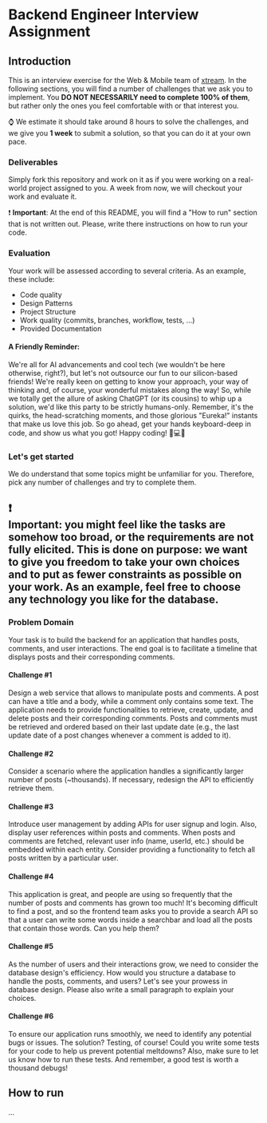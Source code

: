 
<!---
Hi! We're happy you opened this file, not everyone does!
To let us know you did, paste a capybara picture 
in the How to Run section 😊 
-->

# Backend Engineer Interview Assignment

## Introduction

This is an interview exercise for the Web & Mobile team of [xtream](https://www.linkedin.com/company/xtream-srl). In the
following sections, you will find a number of challenges that we ask you to implement. You **DO NOT NECESSARILY need to
complete 100% of them**, but rather only the ones you feel comfortable with or that interest you.

:watch: We estimate it should take around 8 hours to solve the challenges, and we give you **1 week** to submit a
solution, so that you can do it at your own pace.

### Deliverables

Simply fork this repository and work on it as if you were working on a real-world project assigned to you. A week from
now, we will checkout your work and evaluate it.

:heavy_exclamation_mark: **Important**: At the end of this README, you will find a "How to run" section that is not
written out. Please, write there instructions on how to run your code.    


### Evaluation

Your work will be assessed according to several criteria. As an example, these include:

* Code quality
* Design Patterns
* Project Structure
* Work quality (commits, branches, workflow, tests, ...)
* Provided Documentation

#### A Friendly Reminder:
We're all for AI advancements and cool tech (we wouldn't be here otherwise, right?), but let's not outsource our fun to our silicon-based friends! We're really keen on getting to know your approach, your way of thinking and, of course, your wonderful mistakes along the way! So, while we totally get the allure of asking ChatGPT (or its cousins) to whip up a solution, we'd like this party to be strictly humans-only. Remember, it's the quirks, the head-scratching moments, and those glorious "Eureka!" instants that make us love this job. So go ahead, get your hands keyboard-deep in code, and show us what you got! Happy coding! 🎉💻🚀

### Let's get started

We do understand that some topics might be unfamiliar for you. Therefore, pick any number of challenges and try to complete them.

:heavy_exclamation_mark:     
**Important**: you might feel like the tasks are somehow too broad, or the requirements are not
fully elicited. **This is done on purpose**: we want to give you freedom to take your own choices and to put as fewer
constraints as possible on your work. As an example, feel free to choose any technology you like for the database.
---   

### Problem Domain

Your task is to build the backend for an application that handles posts, comments, and user interactions. The end goal is to facilitate a timeline that displays posts and their corresponding comments.

#### Challenge #1

Design a web service that allows to manipulate posts and comments. A post can have a title and a body, while a comment only contains some text. The application needs to provide functionalities to retrieve, create, update, and delete posts and their corresponding comments. Posts and comments must be retrieved and ordered based on their last update date (e.g., the last update date of a post changes whenever a comment is added to it).

#### Challenge #2

Consider a scenario where the application handles a significantly larger number of posts (~thousands). If necessary, redesign the API to efficiently retrieve them.

#### Challenge #3

Introduce user management by adding APIs for user signup and login. Also, display user references within posts and comments. When posts and comments are fetched, relevant user info (name, userId, etc.) should be embedded within each entity. Consider providing a functionality to fetch all posts written by a particular user.

#### Challenge #4

This application is great, and people are using so frequently that the number of posts and comments has grown too much! It's becoming difficult to find a post, and so the frontend team asks you to provide a search API so that a user can write some words inside a searchbar and load all the posts that contain those words. Can you help them?

#### Challenge #5
As the number of users and their interactions grow, we need to consider the database design's efficiency. How would you structure a database to handle the posts, comments, and users? Let's see your prowess in database design. Please also write a small paragraph to explain your choices.

#### Challenge #6
To ensure our application runs smoothly, we need to identify any potential bugs or issues. The solution? Testing, of course! Could you write some tests for your code to help us prevent potential meltdowns? Also, make sure to let us know how to run these tests. And remember, a good test is worth a thousand debugs!


## How to run

...
